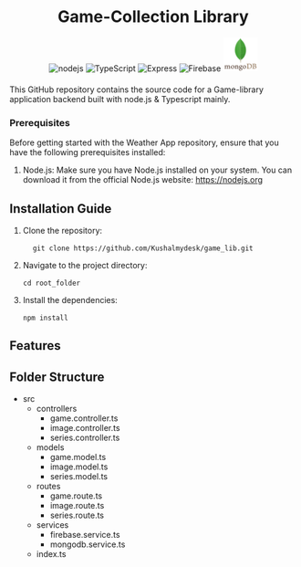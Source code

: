 <h1 align="center">Game-Collection Library</h1>

<div align="center">
<img src="https://upload.wikimedia.org/wikipedia/commons/thumb/d/d9/Node.js_logo.svg/120px-Node.js_logo.svg.png" alt="nodejs" >
<img src="https://upload.wikimedia.org/wikipedia/commons/thumb/f/f5/Typescript.svg/64px-Typescript.svg.png" alt="TypeScript" height="50" width="">
<img src="https://expressjs.com/images/express-facebook-share.png" alt="Express" height="50">
<img src="https://camo.githubusercontent.com/dd4b2422ed3bfc9da88c43d18550375c66f9584327dff7ecc19315ce50b96f07/68747470733a2f2f7777772e766563746f726c6f676f2e7a6f6e652f6c6f676f732f66697265626173652f66697265626173652d69636f6e2e737667" alt="Firebase" height="60" >
<img src="https://raw.githubusercontent.com/devicons/devicon/master/icons/mongodb/mongodb-original-wordmark.svg" alt="mongodb" height="60">
</div>
<p align="left" style="margin-top: 20px">This GitHub repository contains the source code for a Game-library application backend built with node.js & Typescript mainly.</p>

<div align="left">
<h3>Prerequisites</h3>

<p>Before getting started with the Weather App repository, ensure that you have the following prerequisites installed:</p>

<ol>
    <li>Node.js: Make sure you have Node.js installed on your system. You can download it from the official Node.js website: <a href="https://nodejs.org">https://nodejs.org</a></li>
</ol>

<h2>Installation Guide</h2>

<ol>
  <li>Clone the repository:</li><pre>
  <code>git clone https://github.com/Kushalmydesk/game_lib.git</code></pre>
  <li>Navigate to the project directory:</li>
  <pre><code>cd root_folder</code></pre>
  <li>Install the dependencies:</li>
  <pre><code>npm install</code></pre>
</ol>


<h2>Features</h2>

</div>
<h2>Folder Structure</h2>
<ul>
  <li>src
    <ul>
      <li>controllers
        <ul>
          <li>game.controller.ts</li>
          <li>image.controller.ts</li>
          <li>series.controller.ts</li>
        </ul>
      </li>
      <li>models
        <ul>
          <li>game.model.ts</li>
          <li>image.model.ts</li>
          <li>series.model.ts</li>
        </ul>
      </li>
      <li>routes
        <ul>
          <li>game.route.ts</li>
          <li>image.route.ts</li>
          <li>series.route.ts</li>
        </ul>
      </li>
      <li>services
        <ul>
          <li>firebase.service.ts</li>
          <li>mongodb.service.ts</li>
        </ul>
      </li>
      <li>index.ts</li>
    </ul>
  </li>
</ul>
